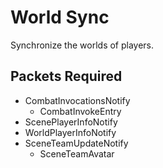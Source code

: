 # World Sync

Synchronize the worlds of players.

## Packets Required

- CombatInvocationsNotify
  - CombatInvokeEntry
- ScenePlayerInfoNotify
- WorldPlayerInfoNotify
- SceneTeamUpdateNotify
  - SceneTeamAvatar

